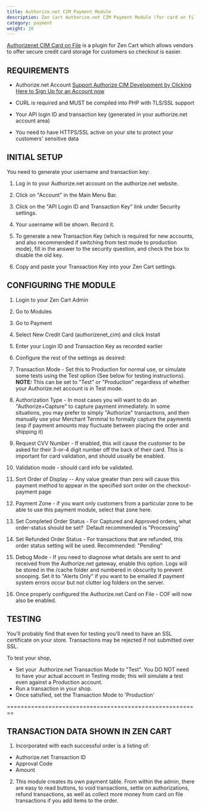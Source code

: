 ```yaml
---
title: Authorize.net CIM Payment Module
description: Zen Cart Authorize.net CIM Payment Module (for card on file)
category: payment
weight: 10
---
```


[Authorizenet CIM Card on File](https://www.zen-cart.com/downloads.php?do=file&id=2272) is a plugin for Zen Cart which allows vendors to offer secure credit card storage for customers so checkout is easier. 

## REQUIREMENTS

*   Authorize.net Account [Support Authorize CIM Development by Clicking Here to Sign Up for an Account now](http://reseller.authorize.net/application/?resellerId=111066)

*   CURL is required and MUST be compiled into PHP with TLS/SSL support  

*   Your API login ID and transaction key (generated in your authorize.net account area)

*   You need to have HTTPS/SSL active on your site to protect your customers' sensitive data  

## INITIAL SETUP

You need to generate your username and transaction key:  

1.  Log in to your Authorize.net account on the authorize.net website.  

2.  Click on "Account" in the Main Menu Bar.
3.  Click on the "API Login ID and Transaction Key" link under Security settings.
4.  Your username will be shown. Record it.  

5.  To generate a new Transaction Key (which is required for new accounts, and also recommended if switching from test mode to production mode), fill in the answer to the security question, and check the box to disable the old key.
6.  Copy and paste your Transaction Key into your Zen Cart settings.

## CONFIGURING THE MODULE

1.  Login to your Zen Cart Admin
2.  Go to Modules
3.  Go to Payment
4.  Select New Credit Card (authorizenet_cim) and click Install
5.  Enter your Login ID and Transaction Key as recorded earlier
6.  Configure the rest of the settings as desired:

1.  Transaction Mode - Set this to Production for normal use, or simulate some tests using the Test option (See below for testing instructions). **NOTE:** This can be set to "Test" or "Production" regardless of whether your Authorize.net account is in Test mode.  

2.  Authorization Type - In most cases you will want to do an "Authorize+Capture" to capture payment immediately. In some situations, you may prefer to simply "Authorize" transactions, and then manually use your Merchant Terminal to formally capture the payments (esp if payment amounts may fluctuate between placing the order and shipping it)
3.  Request CVV Number - If enabled, this will cause the customer to be asked for their 3-or-4 digit number off the back of their card. This is important for card validation, and should usually be enabled.
4.  Validation mode - should card info be validated.
5.  Sort Order of Display -- Any value greater than zero will cause this payment method to appear in the specified sort order on the checkout-payment page
6.  Payment Zone - if you want only customers from a particular zone to be able to use this payment module, select that zone here.
7.  Set Completed Order Status - For Captured and Approved orders, what order-status should be set?  Default recommended is "Processing"
8.  Set Refunded Order Status - For transactions that are refunded, this order status setting will be used. Recommended: "Pending"
9.  Debug Mode - If you need to diagnose what details are sent to and received from the Authorize.net gateway, enable this option. Logs will be stored in the /cache folder and numbered in obscurity to prevent snooping. Set it to "Alerts Only" if you want to be emailed if payment system errors occur but not clutter log folders on the server.  
10.  Once properly configured the Authorize.net Card on File - COF will now also be enabled.

## TESTING

You'll probably find that even for testing you'll need to have an SSL certificate on your store. Transactions may be rejected if not submitted over SSL.  

To test your shop, 

- Set your  Authorize.net Transaction Mode to "Test".  You DO NOT need to have your actual account in Testing mode; this will simulate a test even against a Production account.
- Run a transaction in your shop.   
- Once satisfied, set the Transaction Mode to 'Production'  

========================================================  

## TRANSACTION DATA SHOWN IN ZEN CART  

1. Incorporated with each successful order is a listing of:  
* Authorize.net Transaction ID 
* Approval Code  
* Amount 

2. This module creates its own payment table.  From within the admin, there are easy to read buttons, to void transactions, settle on authorizations, refund transactions, as well as collect more money from card on file transactions if you add items to the order.

